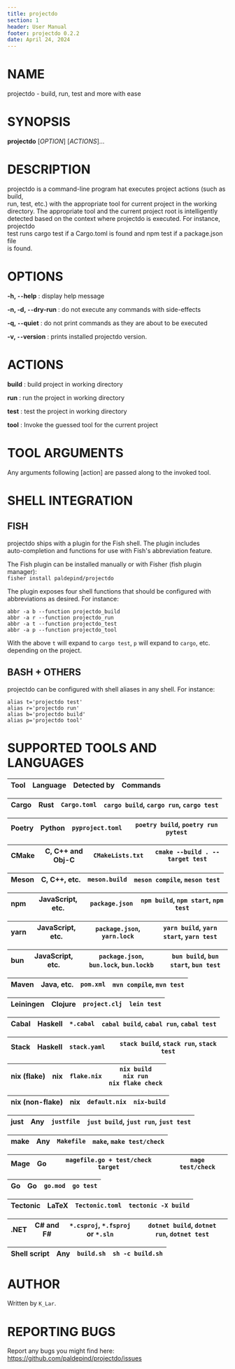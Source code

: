 ```yaml
---
title: projectdo
section: 1
header: User Manual
footer: projectdo 0.2.2
date: April 24, 2024
---
```


# NAME

projectdo - build, run, test and more with ease

# SYNOPSIS

**projectdo** [*OPTION*] [*ACTIONS*]...

# DESCRIPTION

projectdo is a command-line program hat executes project actions (such as build,  
run, test, etc.) with the appropriate tool for current project in the working  
directory. The appropriate tool and the current project root is intelligently  
detected based on the context where projectdo is executed. For instance, projectdo  
test runs cargo test if a Cargo.toml is found and npm test if a package.json file  
is found.

# OPTIONS

**-h, `--`help**
: display help message

**-n, -d, `--`dry-run**
: do not execute any commands with side-effects

**-q, `--`quiet**
: do not print commands as they are about to be executed

**-v, `--`version**
: prints installed projectdo version.

# ACTIONS

**build**
: build project in working directory

**run**
: run the project in working directory

**test**
: test the project in working directory

**tool**
: Invoke the guessed tool for the current project

# TOOL ARGUMENTS

Any arguments following [action] are passed along to the invoked tool.

# SHELL INTEGRATION

## FISH

projectdo ships with a plugin for the Fish shell. The plugin includes  
auto-completion and functions for use with Fish's abbreviation feature.

The Fish plugin can be installed manually or with Fisher (fish plugin manager):  
`fisher install paldepind/projectdo`

The plugin exposes four shell functions that should be configured with  
abbreviations as desired. For instance:  

```
abbr -a b --function projectdo_build
abbr -a r --function projectdo_run
abbr -a t --function projectdo_test
abbr -a p --function projectdo_tool
```

With the above `t` will expand to `cargo test`, `p` will expand to `cargo`, etc.  
depending on the project.

## BASH + OTHERS

projectdo can be configured with shell aliases in any shell. For instance:  

```
alias t='projectdo test'
alias r='projectdo run'
alias b='projectdo build'
alias p='projectdo tool'
```

# SUPPORTED TOOLS AND LANGUAGES

| Tool            | Language         | Detected by                       | Commands                                            |
|-----------------|------------------|-----------------------------------|-----------------------------------------------------|

| Cargo           | Rust             | `Cargo.toml`                      | `cargo build`, `cargo run`, `cargo test`            |
|-----------------|------------------|-----------------------------------|-----------------------------------------------------|

| Poetry          | Python           | `pyproject.toml`                  | `poetry build`, `poetry run pytest`                 |
|-----------------|------------------|-----------------------------------|-----------------------------------------------------|

| CMake           | C, C++ and Obj-C | `CMakeLists.txt`                  | `cmake --build . --target test`                     |
|-----------------|------------------|-----------------------------------|-----------------------------------------------------|

| Meson           | C, C++, etc.     | `meson.build`                     | `meson compile`, `meson test`                       |
|-----------------|------------------|-----------------------------------|-----------------------------------------------------|

| npm             | JavaScript, etc. | `package.json`                    | `npm build`, `npm start`, `npm test`                |
|-----------------|------------------|-----------------------------------|-----------------------------------------------------|

| yarn            | JavaScript, etc. | `package.json`, `yarn.lock`       | `yarn build`, `yarn start`, `yarn test`             |
|-----------------|------------------|-----------------------------------|-----------------------------------------------------|

| bun             | JavaScript, etc. | `package.json`, `bun.lock`, `bun.lockb` | `bun build`, `bun start`, `bun test`          |
|-----------------|------------------|-----------------------------------------|-----------------------------------------------------|

| Maven           | Java, etc.       | `pom.xml`                         | `mvn compile`, `mvn test`                           |
|-----------------|------------------|-----------------------------------|-----------------------------------------------------|

| Leiningen       | Clojure          | `project.clj`                     | `lein test`                                         |
|-----------------|------------------|-----------------------------------|-----------------------------------------------------|

| Cabal           | Haskell          | `*.cabal`                         | `cabal build`, `cabal run`, `cabal test`            |
|-----------------|------------------|-----------------------------------|-----------------------------------------------------|

| Stack           | Haskell          | `stack.yaml`                      | `stack build`, `stack run`, `stack test`            |
|-----------------|------------------|-----------------------------------|-----------------------------------------------------|

| nix (flake)     | nix              | `flake.nix`                       | `nix build` <br/> `nix run` <br/> `nix flake check` |
|-----------------|------------------|-----------------------------------|-----------------------------------------------------|

| nix (non-flake) | nix              | `default.nix`                     | `nix-build`                                         |
|-----------------|------------------|-----------------------------------|-----------------------------------------------------|

| just            | Any              | `justfile`                        | `just build`, `just run`, `just test`               |
|-----------------|------------------|-----------------------------------|-----------------------------------------------------|

| make            | Any              | `Makefile`                        | `make`, `make test/check`                           |
|-----------------|------------------|-----------------------------------|-----------------------------------------------------|

| Mage            | Go               | `magefile.go + test/check target` | `mage test/check`                                   |
|-----------------|------------------|-----------------------------------|-----------------------------------------------------|

| Go              | Go               | `go.mod`                          | `go test`                                           |
|-----------------|------------------|-----------------------------------|-----------------------------------------------------|

| Tectonic        | LaTeX            | `Tectonic.toml`                   | `tectonic -X build`                                 |
|-----------------|------------------|-----------------------------------|-----------------------------------------------------|

| .NET            | C# and F#        | `*.csproj`, `*.fsproj` or `*.sln` | `dotnet build`, `dotnet run`, `dotnet test`         |
|-----------------|------------------|-----------------------------------|-----------------------------------------------------|

| Shell script    | Any              | `build.sh`                        | `sh -c build.sh`                                    |
|-----------------|------------------|-----------------------------------|-----------------------------------------------------|

# AUTHOR

Written by `K_Lar`.

# REPORTING BUGS

Report any bugs you might find here: <https://github.com/paldepind/projectdo/issues>
